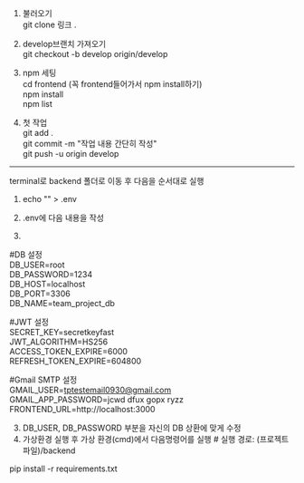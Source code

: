 1. 불러오기 <br>
git clone 링크 .

2. develop브랜치 가져오기 <br>
git checkout -b develop origin/develop

3. npm 세팅 <br>
cd frontend (꼭 frontend들어가서 npm install하기) <br>
npm install <br>
npm list

4. 첫 작업 <br>
git add . <br>
git commit -m "작업 내용 간단히 작성" <br>
git push -u origin develop

-------------------------------------------------
terminal로 backend 폴더로 이동 후 다음을 순서대로 실행

1. echo "" > .env

2. .env에 다음 내용을 작성
3. 
#DB 설정 <br>
DB_USER=root <br>
DB_PASSWORD=1234 <br>
DB_HOST=localhost <br>
DB_PORT=3306 <br>
DB_NAME=team_project_db <br>

#JWT 설정 <br>
SECRET_KEY=secretkeyfast <br>
JWT_ALGORITHM=HS256 <br>
ACCESS_TOKEN_EXPIRE=6000 <br>
REFRESH_TOKEN_EXPIRE=604800 <br>

#Gmail SMTP 설정 <br>
GMAIL_USER=tptestemail0930@gmail.com <br>
GMAIL_APP_PASSWORD=jcwd dfux gopx ryzz <br>
FRONTEND_URL=http://localhost:3000 <br>

3. DB_USER, DB_PASSWORD 부분을 자신의 DB 상환에 맞게 수정
4. 가상환경 실행 후 가상 환경(cmd)에서 다음명령어를 실행 # 실행 경로: (프로젝트 파일)/backend

pip install -r requirements.txt